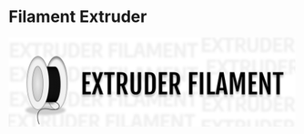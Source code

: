 <h1>Filament Extruder</h1>
<img src= "https://github.com/DavidSantana872/Filament_Extruder/blob/main/project_icon.png">
